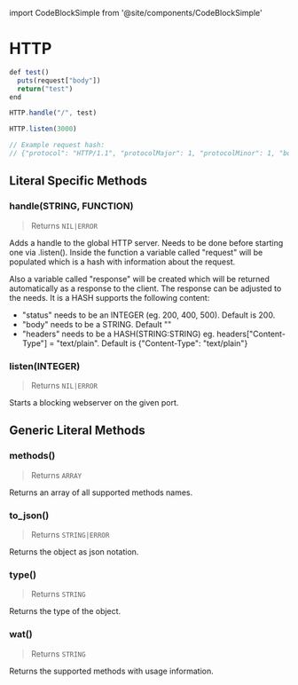 import CodeBlockSimple from '@site/components/CodeBlockSimple'

# HTTP




```js
def test()
  puts(request["body"])
  return("test")
end

HTTP.handle("/", test)

HTTP.listen(3000)

// Example request hash:
// {"protocol": "HTTP/1.1", "protocolMajor": 1, "protocolMinor": 1, "body": "servus", "method": "POST", "host": "localhost:3000", "contentLength": 6}

```

## Literal Specific Methods

### handle(STRING, FUNCTION)
> Returns `NIL|ERROR`

Adds a handle to the global HTTP server. Needs to be done before starting one via .listen().
Inside the function a variable called "request" will be populated which is a hash with information about the request.

Also a variable called "response" will be created which will be returned automatically as a response to the client.
The response can be adjusted to the needs. It is a HASH supports the following content:

- "status" needs to be an INTEGER (eg. 200, 400, 500). Default is 200.
- "body" needs to be a STRING. Default ""
- "headers" needs to be a HASH(STRING:STRING) eg. headers["Content-Type"] = "text/plain". Default is \{"Content-Type": "text/plain"\}




<CodeBlockSimple input='HTTP.handle("/", callback_func)
' />



### listen(INTEGER)
> Returns `NIL|ERROR`

Starts a blocking webserver on the given port.



<CodeBlockSimple input='HTTP.listen(3000)
' />




## Generic Literal Methods

### methods()
> Returns `ARRAY`

Returns an array of all supported methods names.


<CodeBlockSimple input='"test".methods()
' output='["upcase", "find", "format", "reverse", "split", "replace", "strip!", "count", "reverse!", "lines", "downcase!", "upcase!", "size", "plz_i", "strip", "downcase"]
' />


### to_json()
> Returns `STRING|ERROR`

Returns the object as json notation.


<CodeBlockSimple input='a = {"test": 1234}
a.to_json()
' output='{"test": 1234}
"{\"test\":1234}"
' />


### type()
> Returns `STRING`

Returns the type of the object.


<CodeBlockSimple input='"test".type()
' output='"STRING"
' />


### wat()
> Returns `STRING`

Returns the supported methods with usage information.


<CodeBlockSimple input='true.wat()
' output='"BOOLEAN supports the following methods:
  plz_s()"
' />


